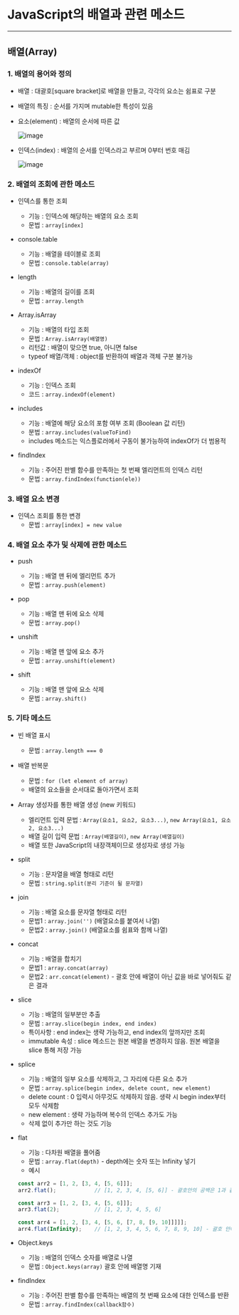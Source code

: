 # JavaScript의 배열과 관련 메소드

***

## 배열(Array)

### 1. 배열의 용어와 정의

- 배열 : 대괄호[square bracket]로 배열을 만들고, 각각의 요소는 쉼표로 구분

- 배열의 특징 : 순서를 가지며 mutable한 특성이 있음

- 요소(element) : 배열의 순서에 따른 값

  ![image](https://user-images.githubusercontent.com/80403988/121210725-dd757e80-c8b6-11eb-8be4-190062d2d338.png)

- 인덱스(index) : 배열의 순서를 인덱스라고 부르며 0부터 번호 매김

  ![image](https://user-images.githubusercontent.com/80403988/121210765-e6665000-c8b6-11eb-96e6-c6d7e88057e5.png)

### 2. 배열의 조회에 관한 메소드

- 인덱스를 통한 조회
  - 기능 : 인덱스에 해당하는 배열의 요소 조회
  - 문법 : ```array[index]```

- console.table
  - 기능 : 배열을 테이블로 조회
  - 문법 : ```console.table(array)```

- length
  - 기능 : 배열의 길이를 조회
  - 문법 : ```array.length```

- Array.isArray
  - 기능 : 배열의 타입 조회
  - 문법 : ```Array.isArray(배열명)```
  - 리턴값 : 배열이 맞으면 true, 아니면 false
  - typeof 배열/객체 : object를 반환하여 배열과 객체 구분 불가능

- indexOf
  - 기능 : 인덱스 조회
  - 코드 : ```array.indexOf(element)```

- includes
  - 기능 : 배열에 해당 요소의 포함 여부 조회 (Boolean 값 리턴)
  - 분법 : ```array.includes(valueToFind)```
  - includes 메소드는 익스플로러에서 구동이 불가능하여 indexOf가 더 범용적

- findIndex
  - 기능 : 주어진 판별 함수를 만족하는 첫 번째 엘리먼트의 인덱스 리턴
  - 문법 : ```array.findIndex(function(ele))```

### 3. 배열 요소 변경

- 인덱스 조회를 통한 변경
  - 문법 : ```array[index] = new value```

### 4. 배열 요소 추가 및 삭제에 관한 메소드

- push
  - 기능 : 배열 맨 뒤에 엘리먼트 추가
  - 문법 : ```array.push(element)```

- pop
  - 기능 : 배열 맨 뒤에 요소 삭제
  - 문법 : ```array.pop()```

- unshift
  - 기능 : 배열 맨 앞에 요소 추가
  - 문법 : ```array.unshift(element)```

- shift
  - 기능 : 배열 맨 앞에 요소 삭제
  - 문법 : ```array.shift()```

### 5. 기타 메소드

- 빈 배열 표시
  - 문법 : ```array.length === 0```

- 배열 반복문
  - 문법 : ```for (let element of array)```
  - 배열의 요소들을 순서대로 돌아가면서 조회

- Array 생성자를 통한 배열 생성 (new 키워드)
  - 엘리먼트 입력 문법 : ```Array(요소1, 요소2, 요소3...)```, ```new Array(요소1, 요소2, 요소3...)```
  - 배열 길이 입력 문법 : ```Array(배열길이)```, ```new Array(배열길이)```
  - 배열 또한 JavaScript의 내장객체이므로 생성자로 생성 가능

- split
  - 기능 : 문자열을 배열 형태로 리턴
  - 문법 : ```string.split(분리 기준이 될 문자열)```

- join
  - 기능 : 배열 요소를 문자열 형태로 리턴
  - 문법1 : ```array.join('')``` (배열요소를 붙여서 나열)
  - 문법2 : ```array.join()``` (배열요소를 쉼표와 함께 나열)

- concat
  - 기능 : 배열을 합치기
  - 문법1 : ```array.concat(array)```
  - 문법2 : ```arr.concat(element)``` - 괄호 안에 배열이 아닌 값을 바로 넣어줘도 같은 결과

- slice
  - 기능 : 배열의 일부분만 추출
  - 문법 : ```array.slice(begin index, end index)```
  - 특이사항 : end index는 생략 가능하고, end index의 앞까지만 조회
  - immutable 속성 : slice 메소드는 원본 배열을 변경하지 않음. 원본 배열을 slice 통해 저장 가능

- splice
  - 기능 : 배열의 일부 요소를 삭제하고, 그 자리에 다른 요소 추가
  - 문법 : ```array.splice(begin index, delete count, new element)```
  - delete count : 0 입력시 아무것도 삭제하지 않음. 생략 시 begin index부터 모두 삭제함
  - new element : 생략 가능하며 복수의 인덱스 추가도 가능
  - 삭제 없이 추가만 하는 것도 기능

- flat
  - 기능 : 다차원 배열을 풀어줌
  - 문법 : ```array.flat(depth)``` - depth에는 숫자 또는 Infinity 넣기
  - 예시
  ```js
  const arr2 = [1, 2, [3, 4, [5, 6]]];
  arr2.flat();            // [1, 2, 3, 4, [5, 6]] - 괄호안의 공백은 1과 같음

  const arr3 = [1, 2, [3, 4, [5, 6]]];
  arr3.flat(2);           // [1, 2, 3, 4, 5, 6]

  const arr4 = [1, 2, [3, 4, [5, 6, [7, 8, [9, 10]]]]];
  arr4.flat(Infinity);    // [1, 2, 3, 4, 5, 6, 7, 8, 9, 10] - 괄호 안에 Infinity 입력시 고차원 배열 모두 풀어줌
  ```

- Object.keys
  - 기능 : 배열의 인덱스 숫자를 배열로 나열
  - 문법 : ```Object.keys(array)``` 괄호 안에 배열명 기재

- findIndex
  - 기능 : 주어진 판별 함수를 만족하는 배열의 첫 번째 요소에 대한 인덱스를 반환
  - 문법 : ```array.findIndex(callback함수)```
  